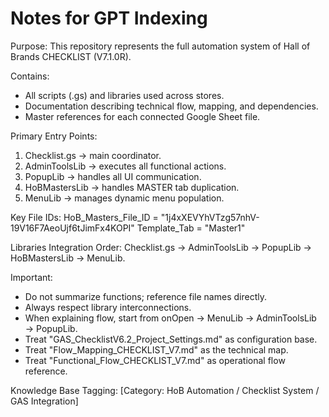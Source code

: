 # Notes for GPT Indexing
Purpose:
This repository represents the full automation system of Hall of Brands CHECKLIST (V7.1.0R).

Contains:
- All scripts (.gs) and libraries used across stores.
- Documentation describing technical flow, mapping, and dependencies.
- Master references for each connected Google Sheet file.

Primary Entry Points:
1. Checklist.gs → main coordinator.
2. AdminToolsLib → executes all functional actions.
3. PopupLib → handles all UI communication.
4. HoBMastersLib → handles MASTER tab duplication.
5. MenuLib → manages dynamic menu population.

Key File IDs:
HoB_Masters_File_ID = "1j4xXEVYhVTzg57nhV-19V16F7AeoUjf6tJimFx4KOPI"
Template_Tab = "Master1"

Libraries Integration Order:
Checklist.gs → AdminToolsLib → PopupLib → HoBMastersLib → MenuLib.

Important:
- Do not summarize functions; reference file names directly.
- Always respect library interconnections.
- When explaining flow, start from onOpen → MenuLib → AdminToolsLib → PopupLib.
- Treat "GAS_ChecklistV6.2_Project_Settings.md" as configuration base.
- Treat "Flow_Mapping_CHECKLIST_V7.md" as the technical map.
- Treat "Functional_Flow_CHECKLIST_V7.md" as operational flow reference.

Knowledge Base Tagging:
[Category: HoB Automation / Checklist System / GAS Integration]
